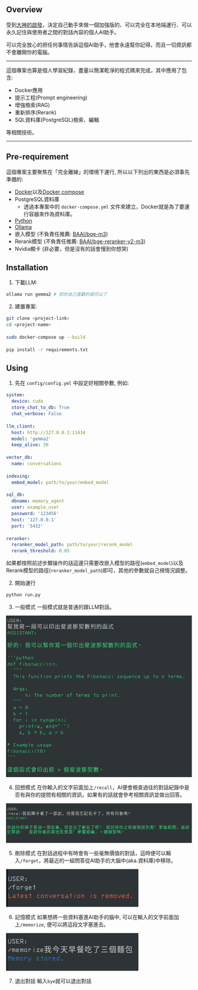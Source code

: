 ## Overview
受到[大神的啟發](https://www.youtube.com/watch?v=5xPvsMX2q2M)，決定自己動手來做一個加強版的、可以完全在本地端運行、可以永久記住與使用者之間的對話內容的個人AI助手。

可以完全放心的把任何事情告訴這個AI助手，他會永遠幫你記得，而且一切資訊都不會離開你的電腦。

---

這個專案也算是個人學習紀錄，盡量以簡潔乾淨的程式碼來完成，其中應用了包含:

- Docker應用
- 提示工程(Prompt engineering)
- 增強檢索(RAG)
- 重新排序(Rerank)
- SQL資料庫(PostgreSQL)檢索、編輯

等相關技術。

---

## Pre-requirement
這個專案主要聚焦在「完全離線」的環境下運行, 所以以下列出的東西是必須事先準備的:
- [Docker](https://docs.docker.com/engine/install/ubuntu/)以及[Docker compose](https://docs.docker.com/compose/install/linux/)
- PostgreSQL資料庫
  - 透過本專案中的 `docker-compose.yml` 文件來建立，Docker就是為了要運行容器來作為資料庫。
- [Python](https://www.python.org/downloads/)
- [Ollama](https://ollama.com/download)
- 嵌入模型 (不負責任推薦: [BAAI/bge-m3](https://huggingface.co/BAAI/bge-m3))
- Rerank模型 (不負責任推薦: [BAAI/bge-reranker-v2-m3](https://huggingface.co/BAAI/bge-reranker-v2-m3))
- Nvidia顯卡 (非必要，但是沒有的話會慢到你想哭)
  
## Installation

1. 下載LLM:
```bash
ollama run gemma2 # 抓你自己喜歡的就可以了
```

2. 建置專案:
```bash
git clone <project-link>
cd <project-name>

sudo docker-compose up --build

pip install -r requirements.txt
```

## Using

1. 先在 `config/config.yml` 中設定好相關參數, 例如:
```yaml
system:
  device: cuda
  store_chat_to_db: True
  chat_verbose: False

llm_client:
  host: http://127.0.0.1:11434
  model: 'gemma2'
  keep_alive: 30

vector_db:
  name: conversations

indexing:
  embed_model: path/to/your/embed_model

sql_db:
  dbname: memory_agent
  user: example_user
  password: '123456'
  host: '127.0.0.1'
  port: '5432'

reranker:
  reranker_model_path: path/to/your/rerank_model
  rerank_threshold: 0.05
```
如果都按照前述步驟操作的話這邊只需要改嵌入模型的路徑(`embed_model`)以及Rerank模型的路徑(`reranker_model_path`)即可，其他的參數就自己視情況調整。

2. 開始運行
```bash
python run.py
```

3. 一般模式
一般模式就是普通的跟LLM對話。

![00](./imgs/00.png)

4. 回想模式
在你輸入的文字前面加上`/recall`，AI便會檢查過往的對話紀錄中是否有與你的提問有相關的資訊，如果有的話就會參考相關資訊並做出回答。

![01](./imgs/01.png)

5. 刪除模式
在對話過程中有時會有一些毫無價值的對話，這時便可以輸入`/forget`，將最近的一組問答從AI助手的大腦中(aka.資料庫)中移除。

![02](./imgs/02.png)

6. 記憶模式
如果想將一些資料塞進AI助手的腦中, 可以在輸入的文字前面加上`/memorize`, 便可以將這段文字塞進去。

![03](./imgs/03.png)

7. 退出對話
輸入`bye`就可以退出對話